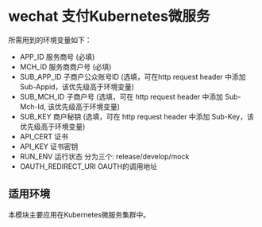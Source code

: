 # wechat 支付Kubernetes微服务

所需用到的环境变量如下：

* APP_ID 服务商号 (必填)
* MCH_ID 服务商商户号 (必填)
* SUB_APP_ID 子商户公众账号ID (选填，可在http request header 中添加 Sub-Appid，该优先级高于环境变量)
* SUB_MCH_ID 子商户号 (选填，可在 http request header 中添加 Sub-Mch-Id, 该优先级高于环境变量)
* SUB_KEY 商户秘钥 (选填，可在 http request header 中添加 Sub-Key，该优先级高于环境变量)
* API_CERT 证书
* API_KEY 证书密钥
* RUN_ENV 运行状态 分为三个: release/develop/mock
* OAUTH_REDIRECT_URI OAUTH的调用地址

## 适用环境
本模块主要应用在Kubernetes微服务集群中。
